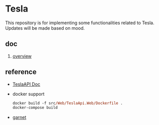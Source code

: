 # Tesla

This repository is for implementing some functionalities related to Tesla.
Updates will be made based on mood.

## doc

1. [overview](./doc/01.architecture.md)

## reference

- [TeslaAPI Doc](https://tesla-api.timdorr.com/)
- docker support

    ```ps
    docker build -f src/Web/TeslaApi.Web/Dockerfile .
    docker-compose build
    ```

- [garnet](https://microsoft.github.io/garnet/docs)
